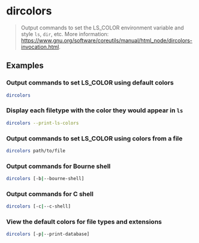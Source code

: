 # dircolors

> Output commands to set the LS_COLOR environment variable and style `ls`, `dir`, etc. More information: <https://www.gnu.org/software/coreutils/manual/html_node/dircolors-invocation.html>.

## Examples

### Output commands to set LS_COLOR using default colors

```bash
dircolors
```

### Display each filetype with the color they would appear in `ls`

```bash
dircolors --print-ls-colors
```

### Output commands to set LS_COLOR using colors from a file

```bash
dircolors path/to/file
```

### Output commands for Bourne shell

```bash
dircolors [-b|--bourne-shell]
```

### Output commands for C shell

```bash
dircolors [-c|--c-shell]
```

### View the default colors for file types and extensions

```bash
dircolors [-p|--print-database]
```
